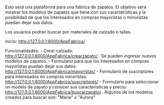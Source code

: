Esto será una plataforma para una fabrica de zapatos. El objetivo sera mostrar los modelos de zapatos que tiene con sus caracteristicas y la posibilidad de que los interesados en compras mayoristas o minoristas puedan dejar sus datos. 

Los usuarios podran buscar por materiales de calzado o talles. 

Inicio: http://127.0.0.1:8000/AppFabrica/

Funcionalidades:
    - Crear calzado: http://127.0.0.1:8000/AppFabrica/crearzapato/ . Se pueden ingresar nuevos modelos de zapatos.
    - Formulario para que los interesados en compras mayoristas puedan dejar sus datos: http://127.0.0.1:8000/AppFabrica/mayoristas/
    - Formulario de suscriptores para interesados en compras minoristas: http://127.0.0.1:8000/AppFabrica/suscriptores/
    - Formulario para seleccionar un modelo de zapato y conocer sus caracteristicas y precio: http://127.0.0.1:8000/AppFabrica/buscarzapato/ . Algunos de los modelos creados para buscar son: "Marie" o "Aurora"